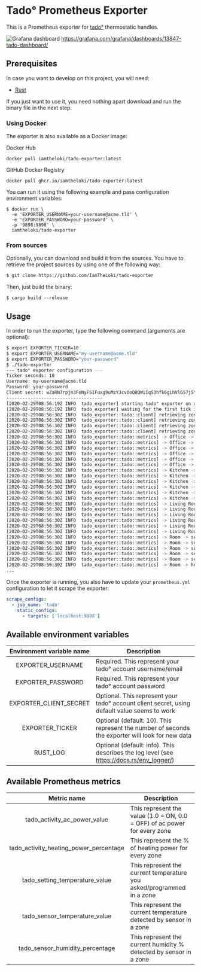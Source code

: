 # Tado° Prometheus Exporter

This is a Prometheus exporter for [tado°](https://www.tado.com/) thermostatic handles.

![Grafana dashboard](https://grafana.com/api/dashboards/13847/images/17713/image)
https://grafana.com/grafana/dashboards/13847-tado-dashboard/

## Prerequisites

In case you want to develop on this project, you will need:

* [Rust](https://www.rust-lang.org/)

If you just want to use it, you need nothing apart download and run the binary file in the next step.

### Using Docker

The exporter is also available as a Docker image:

Docker Hub
```
docker pull iamtheloki/tado-exporter:latest
```

GitHub Docker Registry
```
docker pull ghcr.io/iamtheloki/tado-exporter:latest
```

You can run it using the following example and pass configuration environment variables:

```
$ docker run \
  -e 'EXPORTER_USERNAME=your-username@acme.tld' \
  -e 'EXPORTER_PASSWORD=your-password' \
  -p '9898:9898' \
  iamtheloki/tado-exporter
```

### From sources

Optionally, you can download and build it from the sources. You have to retrieve the project sources by using one of the following way:
```bash
$ git clone https://github.com/IamTheLoki/tado-exporter
```

Then, just build the binary:

```
$ cargo build --release
```

## Usage

In order to run the exporter, type the following command (arguments are optional):

```bash
$ export EXPORTER_TICKER=10
$ export EXPORTER_USERNAME="my-username@acme.tld"
$ export EXPORTER_PASSWORD="your-password"
$ ./tado-exporter
--- tado° exporter configuration ---
Ticker seconds: 10
Username: my-username@acme.tld
Password: your-password
Client secret: wZaRN7rpjn3FoNyF5IFuxg9uMzYJcvOoQ8QWiIqS3hfk6gLhVlG57j5YNoZL2Rtc
------------------------------------
[2020-02-29T08:56:19Z INFO  tado_exporter] starting tado° exporter on address: V4(0.0.0.0:9898)
[2020-02-29T08:56:19Z INFO  tado_exporter] waiting for the first tick in 10 seconds...
[2020-02-29T08:56:30Z INFO  tado_exporter::tado::client] retrieving zone details for Office...
[2020-02-29T08:56:30Z INFO  tado_exporter::tado::client] retrieving zone details for Kitchen...
[2020-02-29T08:56:30Z INFO  tado_exporter::tado::client] retrieving zone details for Living Room...
[2020-02-29T08:56:30Z INFO  tado_exporter::tado::client] retrieving zone details for Room...
[2020-02-29T08:56:30Z INFO  tado_exporter::tado::metrics] -> Office -> setting temperature (celsius): 23
[2020-02-29T08:56:30Z INFO  tado_exporter::tado::metrics] -> Office -> setting temperature (fahrenheit): 73.4
[2020-02-29T08:56:30Z INFO  tado_exporter::tado::metrics] -> Office -> sensor temperature (celsius): 23.75
[2020-02-29T08:56:30Z INFO  tado_exporter::tado::metrics] -> Office -> sensor temperature (fahrenheit): 74.75
[2020-02-29T08:56:30Z INFO  tado_exporter::tado::metrics] -> Office -> sensor humidity: 40.1%
[2020-02-29T08:56:30Z INFO  tado_exporter::tado::metrics] -> Office -> heating power: 38%
[2020-02-29T08:56:30Z INFO  tado_exporter::tado::metrics] -> Kitchen -> setting temperature (celsius): 22
[2020-02-29T08:56:30Z INFO  tado_exporter::tado::metrics] -> Kitchen -> setting temperature (fahrenheit): 71.6
[2020-02-29T08:56:30Z INFO  tado_exporter::tado::metrics] -> Kitchen -> sensor temperature (celsius): 22.03
[2020-02-29T08:56:30Z INFO  tado_exporter::tado::metrics] -> Kitchen -> sensor temperature (fahrenheit): 71.65
[2020-02-29T08:56:30Z INFO  tado_exporter::tado::metrics] -> Kitchen -> sensor humidity: 42.7%
[2020-02-29T08:56:30Z INFO  tado_exporter::tado::metrics] -> Kitchen -> heating power: 0%
[2020-02-29T08:56:30Z INFO  tado_exporter::tado::metrics] -> Living Room -> setting temperature (celsius): 22
[2020-02-29T08:56:30Z INFO  tado_exporter::tado::metrics] -> Living Room -> setting temperature (fahrenheit): 71.6
[2020-02-29T08:56:30Z INFO  tado_exporter::tado::metrics] -> Living Room -> sensor temperature (celsius): 22.49
[2020-02-29T08:56:30Z INFO  tado_exporter::tado::metrics] -> Living Room -> sensor temperature (fahrenheit): 72.48
[2020-02-29T08:56:30Z INFO  tado_exporter::tado::metrics] -> Living Room -> sensor humidity: 42.2%
[2020-02-29T08:56:30Z INFO  tado_exporter::tado::metrics] -> Living Room -> heating power: 0%
[2020-02-29T08:56:30Z INFO  tado_exporter::tado::metrics] -> Room -> setting temperature (celsius): 20
[2020-02-29T08:56:30Z INFO  tado_exporter::tado::metrics] -> Room -> setting temperature (fahrenheit): 68
[2020-02-29T08:56:30Z INFO  tado_exporter::tado::metrics] -> Room -> sensor temperature (celsius): 21.42
[2020-02-29T08:56:30Z INFO  tado_exporter::tado::metrics] -> Room -> sensor temperature (fahrenheit): 70.56
[2020-02-29T08:56:30Z INFO  tado_exporter::tado::metrics] -> Room -> sensor humidity: 45.8%
[2020-02-29T08:56:30Z INFO  tado_exporter::tado::metrics] -> Room -> heating power: 0%
...
```

Once the exporter is running, you also have to update your `prometheus.yml` configuration to let it scrape the exporter:

```yaml
scrape_configs:
  - job_name: 'tado'
    static_configs:
      - targets: ['localhost:9898']
```

## Available environment variables

| Environment variable name    | Description                                                                                |
|:----------------------------:|--------------------------------------------------------------------------------------------|
| EXPORTER_USERNAME      | Required. This represent your tado° account username/email                                       |
| EXPORTER_PASSWORD      | Required. This represent your tado° account password                                             |
| EXPORTER_CLIENT_SECRET | Optional. This represent your tado° account client secret, using default value seems to work     |
| EXPORTER_TICKER        | Optional (default: 10). This represent the number of seconds the exporter will look for new data |
| RUST_LOG               | Optional (default: info). This describes the log level (see https://docs.rs/env_logger/)         |

## Available Prometheus metrics

| Metric name                  | Description                                                                                |
|:----------------------------:|--------------------------------------------------------------------------------------------|
| tado_activity_ac_power_value           | This represent the value (1.0 = ON, 0.0 = OFF) of ac power for every zone        |
| tado_activity_heating_power_percentage | This represent the % of heating power for every zone                             |
| tado_setting_temperature_value         | This represent the current temperature you asked/programmed in a zone            |
| tado_sensor_temperature_value          | This represent the current temperature detected by sensor in a zone              |
| tado_sensor_humidity_percentage        | This represent the current humidity % detected by sensor in a zone               |
